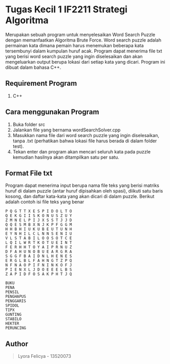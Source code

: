 # Tugas Kecil 1 IF2211 Strategi Algoritma
Merupakan sebuah program untuk menyelesaikan Word Search Puzzle dengan memanfaatkan Algoritma Brute Force. Word search puzzle adalah permainan kata dimana pemain harus menemukan beberapa kata tersembunyi dalam kumpulan huruf acak. Program dapat menerima file txt yang berisi word search puzzle yang ingin diselesaikan dan akan mengeluarkan output berupa lokasi dari setiap kata yang dicari. Program ini dibuat dalam bahasa C++.

## Requirement Program
1. C++

## Cara menggunakan Program
1. Buka folder src
2. Jalankan file yang bernama wordSearchSolver.cpp
3. Masukkan nama file dari word search puzzle yang ingin diselesaikan, tanpa .txt (perhatikan bahwa lokasi file harus berada di dalam folder test).
4. Tekan enter dan program akan mencari seluruh kata pada puzzle kemudian hasilnya akan ditampilkan satu per satu. 

## Format File txt
Program dapat menerima input berupa nama file teks yang berisi matriks huruf di dalam puzzle (antar huruf dipisahkan oleh spasi), diikuti satu baris kosong, dan daftar kata-kata yang akan dicari di dalam puzzle.
Berikut adalah contoh isi file teks yang benar
```
P Q G T T X E S P I D O L T O
Q E K G I I S K O N U S Z U Y
Z M N E L P I J X S S T J J D
Q Q E S M B X N J K P F G G M
H H B H I U K U B E U T U N H
E Y N H I L C L N N S E N I U
V L S T A B I L O O S O T C E
L Q I L W R T K O T U E I N T
F E R H H T O Y A I P R N U Z
D F A H U N O B U E A R G R A
S G G F B A I D N L H E N E S
E R G L B L F A H N G T Z P Q
N F N A O P I F N I N K O F J
P I E N X L J D O E E E L B S
Z A P I D F O S A K P H T J Q

BUKU
PENA
PENSIL
PENGHAPUS
PENGGARIS
SPIDOL
TIPX
GUNTING
STABILO
HEKTER
PERUNCING
```

## Author
> Lyora Felicya - 13520073
